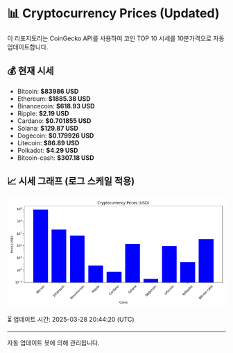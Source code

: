 
# 📊 Cryptocurrency Prices (Updated)

이 리포지토리는 CoinGecko API를 사용하여 코인 TOP 10 시세를 10분가격으로 자동 업데이트합니다.

## 💰 현재 시세
- Bitcoin: **$83986 USD**
- Ethereum: **$1885.38 USD**
- Binancecoin: **$618.93 USD**
- Ripple: **$2.19 USD**
- Cardano: **$0.701855 USD**
- Solana: **$129.87 USD**
- Dogecoin: **$0.179926 USD**
- Litecoin: **$86.89 USD**
- Polkadot: **$4.29 USD**
- Bitcoin-cash: **$307.18 USD**

## 📈 시세 그래프 (로그 스케일 적용)
![Crypto Prices](crypto_prices.png)

⏳ 업데이트 시간: 2025-03-28 20:44:20 (UTC)

---
자동 업데이트 봇에 의해 관리됩니다.
